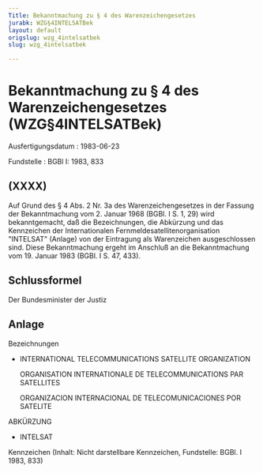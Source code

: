 ```yaml
---
Title: Bekanntmachung zu § 4 des Warenzeichengesetzes
jurabk: WZG§4INTELSATBek
layout: default
origslug: wzg_4intelsatbek
slug: wzg_4intelsatbek

---
```


# Bekanntmachung zu § 4 des Warenzeichengesetzes (WZG§4INTELSATBek)

Ausfertigungsdatum
:   1983-06-23

Fundstelle
:   BGBl I: 1983, 833



## (XXXX)

Auf Grund des § 4 Abs. 2 Nr. 3a des Warenzeichengesetzes in der Fassung der Bekanntmachung vom 2. Januar 1968 (BGBl. I S. 1, 29) wird bekanntgemacht, daß die Bezeichnungen, die Abkürzung und das Kennzeichen der Internationalen Fernmeldesatellitenorganisation "INTELSAT" (Anlage) von der Eintragung als Warenzeichen ausgeschlossen sind.
Diese Bekanntmachung ergeht im Anschluß an die Bekanntmachung vom 19. Januar 1983 (BGBl. I S. 47, 433).


## Schlussformel

Der Bundesminister der Justiz


## Anlage

Bezeichnungen

*   INTERNATIONAL TELECOMMUNICATIONS SATELLITE ORGANIZATION

    ORGANISATION INTERNATIONALE DE TELECOMMUNICATIONS PAR SATELLITES

    ORGANIZACION INTERNACIONAL DE TELECOMUNICACIONES POR SATELITE



ABKÜRZUNG

*   INTELSAT



Kennzeichen
(Inhalt: Nicht darstellbare Kennzeichen,
Fundstelle: BGBl. I 1983, 833)


